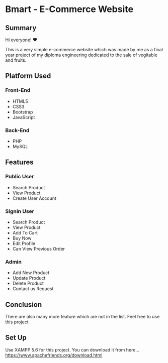 # Bmart - E-Commerce Website

## Summary
Hi everyone! ❤️

This is a very simple e-commerce website which was made by me as a final year project of my diploma engineering dedicated to the sale of vegitable and fruits.

## Platform Used
### Front-End
* HTML5
* CSS3
* Bootstrap
* JavaScript

### Back-End
* PHP
* MySQL

## Features
### Public User
* Search Product
* View Product
* Create User Account

### Signin User
* Search Product
* View Product
* Add To Cart
* Buy Now
* Edit Profile
* Can View Previous Order

### Admin
* Add New Product
* Update Product
* Delete Product
* Contact us Request

## Conclusion
There are also many more feature which are not in the list. Feel free to use this project

## Set Up
Use XAMPP 5.6 for this project. You can download it from here... https://www.apachefriends.org/download.html
